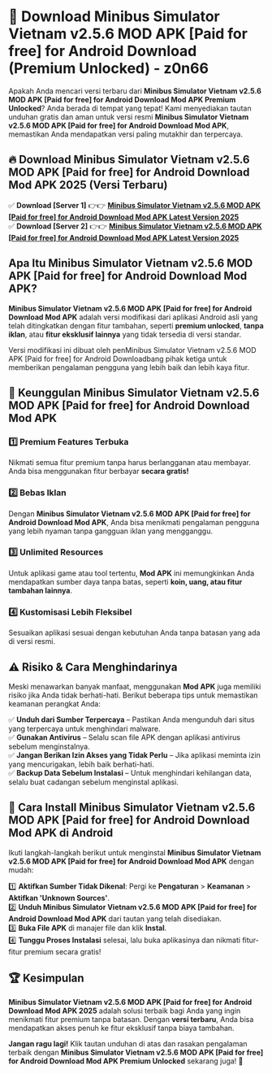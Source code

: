 # 🎯 Download Minibus Simulator Vietnam v2.5.6 MOD APK [Paid for free] for Android Download (Premium Unlocked) -  z0n66

Apakah Anda mencari versi terbaru dari **Minibus Simulator Vietnam v2.5.6 MOD APK [Paid for free] for Android Download Mod APK Premium Unlocked**? Anda berada di tempat yang tepat! Kami menyediakan tautan unduhan gratis dan aman untuk versi resmi **Minibus Simulator Vietnam v2.5.6 MOD APK [Paid for free] for Android Download Mod APK**, memastikan Anda mendapatkan versi paling mutakhir dan terpercaya.

## 🔥 Download Minibus Simulator Vietnam v2.5.6 MOD APK [Paid for free] for Android Download Mod APK 2025 (Versi Terbaru)

✅ **Download [Server 1]** 👉👉 [**Minibus Simulator Vietnam v2.5.6 MOD APK [Paid for free] for Android Download Mod APK Latest Version 2025**](https://momento.my/?title=Minibus_Simulator_Vietnam_v2.5.6_MOD_APK_[Paid_for_free]_for_Android_Download)  
✅ **Download [Server 2]** 👉👉 [**Minibus Simulator Vietnam v2.5.6 MOD APK [Paid for free] for Android Download Mod APK Latest Version 2025**](https://momento.my/?title=Minibus_Simulator_Vietnam_v2.5.6_MOD_APK_[Paid_for_free]_for_Android_Download)  

## Apa Itu Minibus Simulator Vietnam v2.5.6 MOD APK [Paid for free] for Android Download Mod APK?

**Minibus Simulator Vietnam v2.5.6 MOD APK [Paid for free] for Android Download Mod APK** adalah versi modifikasi dari aplikasi Android asli yang telah ditingkatkan dengan fitur tambahan, seperti **premium unlocked**, **tanpa iklan**, atau **fitur eksklusif lainnya** yang tidak tersedia di versi standar.

Versi modifikasi ini dibuat oleh penMinibus Simulator Vietnam v2.5.6 MOD APK [Paid for free] for Android Downloadbang pihak ketiga untuk memberikan pengalaman pengguna yang lebih baik dan lebih kaya fitur.

## 🎯 Keunggulan Minibus Simulator Vietnam v2.5.6 MOD APK [Paid for free] for Android Download Mod APK

### 1️⃣ Premium Features Terbuka
Nikmati semua fitur premium tanpa harus berlangganan atau membayar. Anda bisa menggunakan fitur berbayar **secara gratis!**

### 2️⃣ Bebas Iklan
Dengan **Minibus Simulator Vietnam v2.5.6 MOD APK [Paid for free] for Android Download Mod APK**, Anda bisa menikmati pengalaman pengguna yang lebih nyaman tanpa gangguan iklan yang mengganggu.

### 3️⃣ Unlimited Resources
Untuk aplikasi game atau tool tertentu, **Mod APK** ini memungkinkan Anda mendapatkan sumber daya tanpa batas, seperti **koin, uang, atau fitur tambahan lainnya**.

### 4️⃣ Kustomisasi Lebih Fleksibel
Sesuaikan aplikasi sesuai dengan kebutuhan Anda tanpa batasan yang ada di versi resmi.

## ⚠️ Risiko & Cara Menghindarinya

Meski menawarkan banyak manfaat, menggunakan **Mod APK** juga memiliki risiko jika Anda tidak berhati-hati. Berikut beberapa tips untuk memastikan keamanan perangkat Anda:

✅ **Unduh dari Sumber Terpercaya** – Pastikan Anda mengunduh dari situs yang terpercaya untuk menghindari malware.  
✅ **Gunakan Antivirus** – Selalu scan file APK dengan aplikasi antivirus sebelum menginstalnya.  
✅ **Jangan Berikan Izin Akses yang Tidak Perlu** – Jika aplikasi meminta izin yang mencurigakan, lebih baik berhati-hati.  
✅ **Backup Data Sebelum Instalasi** – Untuk menghindari kehilangan data, selalu buat cadangan sebelum menginstal aplikasi.

## 📌 Cara Install Minibus Simulator Vietnam v2.5.6 MOD APK [Paid for free] for Android Download Mod APK di Android

Ikuti langkah-langkah berikut untuk menginstal **Minibus Simulator Vietnam v2.5.6 MOD APK [Paid for free] for Android Download Mod APK** dengan mudah:

1️⃣ **Aktifkan Sumber Tidak Dikenal**: Pergi ke **Pengaturan** > **Keamanan** > **Aktifkan 'Unknown Sources'**.  
2️⃣ **Unduh Minibus Simulator Vietnam v2.5.6 MOD APK [Paid for free] for Android Download Mod APK** dari tautan yang telah disediakan.  
3️⃣ **Buka File APK** di manajer file dan klik **Instal**.  
4️⃣ **Tunggu Proses Instalasi** selesai, lalu buka aplikasinya dan nikmati fitur-fitur premium secara gratis!

## 🏆 Kesimpulan

**Minibus Simulator Vietnam v2.5.6 MOD APK [Paid for free] for Android Download Mod APK 2025** adalah solusi terbaik bagi Anda yang ingin menikmati fitur premium tanpa batasan. Dengan **versi terbaru**, Anda bisa mendapatkan akses penuh ke fitur eksklusif tanpa biaya tambahan.

**Jangan ragu lagi!** Klik tautan unduhan di atas dan rasakan pengalaman terbaik dengan **Minibus Simulator Vietnam v2.5.6 MOD APK [Paid for free] for Android Download Mod APK Premium Unlocked** sekarang juga! 🚀
